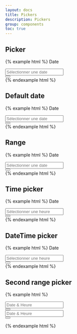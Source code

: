 ```yaml
---
layout: docs
title: Pickers
description: Pickers
group: components
toc: true
---
```


## Picker

{% example html %}
<label class="font-weight-medium mb-2">Date</label>
<div data-component="picker">
  <div class="input-group" data-toggle>
    <div class="form-control-container">
      <input type="text" class="form-control" placeholder="Sélectionner une date" data-input>
      <span class="form-control-state"></span>
    </div>
    <div class="input-group-append">
      <button type="button" class="btn btn-primary btn-only-icon" data-role="btn">
        <i class="icons-calendar"></i>
      </button>
    </div>
  </div>
</div>
{% endexample html %}

## Default date

{% example html %}
<label class="font-weight-medium mb-2">Date</label>
<div data-component="picker" data-default-date="2017-02-26">
  <div class="input-group" data-toggle>
    <div class="form-control-container">
      <input type="text" class="form-control" placeholder="Sélectionner une date" data-input>
      <span class="form-control-state"></span>
    </div>
    <div class="input-group-append">
      <button type="button" class="btn btn-primary btn-only-icon" data-role="btn">
        <i class="icons-calendar"></i>
      </button>
    </div>
  </div>
</div>
{% endexample html %}

## Range

{% example html %}
<label class="font-weight-medium mb-2">Date</label>
<div data-component="picker" data-mode="range">
  <div class="input-group" data-toggle>
    <div class="form-control-container">
      <input type="text" class="form-control" placeholder="Sélectionner une date" data-input>
      <span class="form-control-state"></span>
    </div>
    <div class="input-group-append">
      <button type="button" class="btn btn-primary btn-only-icon" data-role="btn">
        <i class="icons-calendar"></i>
      </button>
    </div>
  </div>
</div>
{% endexample html %}

## Time picker

{% example html %}
<label class="font-weight-medium mb-2">Date</label>
<div data-component="picker" data-mode="time">
  <div class="input-group" data-toggle>
    <div class="form-control-container">
      <input type="text" class="form-control" placeholder="Sélectionner une heure" data-input>
      <span class="form-control-state"></span>
    </div>
    <div class="input-group-append">
      <button type="button" class="btn btn-primary btn-only-icon" data-role="btn">
        <i class="icons-calendar-time"></i>
      </button>
    </div>
  </div>
</div>
{% endexample html %}

## DateTime picker

{% example html %}
<label class="font-weight-medium mb-2">Date</label>
<div data-component="picker" data-enable-time="true">
  <div class="input-group" data-toggle>
    <div class="form-control-container">
      <input type="text" class="form-control" placeholder="Sélectionner une heure" data-input>
      <span class="form-control-state"></span>
    </div>
    <div class="input-group-append">
      <button type="button" class="btn btn-primary btn-only-icon" data-role="btn">
        <i class="icons-calendar-time"></i>
      </button>
    </div>
  </div>
</div>
{% endexample html %}

## Second range picker

{% example html %}
<form autocomplete="false">
  <div class="row">
    <div class="col">
      <div data-component="picker" data-second-range="#secondRangeInput">
        <div class="input-group">
          <div class="form-control-container">
            <input type="text" class="form-control" placeholder="Date & Heure" data-input>
            <span class="form-control-state"></span>
          </div>
          <div class="input-group-append">
            <button type="button" class="btn btn-primary btn-only-icon" data-toggle>
              <i class="icons-calendar"></i>
            </button>
          </div>
        </div>
        <div class="dropdown-menu" data-role="menu">
        </div>
      </div>
    </div>
    <div class="col">
      <div class="input-group">
        <div class="form-control-container">
          <input id="secondRangeInput" type="text" class="form-control" placeholder="Date & Heure" data-input>
          <span class="form-control-state"></span>
        </div>
        <div class="input-group-append">
          <button type="button" class="btn btn-primary btn-only-icon" data-toggle>
            <i class="icons-calendar"></i>
          </button>
        </div>
      </div>
    </div>
  </div>
</form>
{% endexample html %}